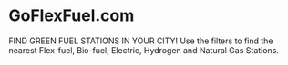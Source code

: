 # GoFlexFuel.com
FIND GREEN FUEL STATIONS IN YOUR CITY! Use the filters to find the nearest Flex-fuel, Bio-fuel, Electric, Hydrogen and Natural Gas Stations.
